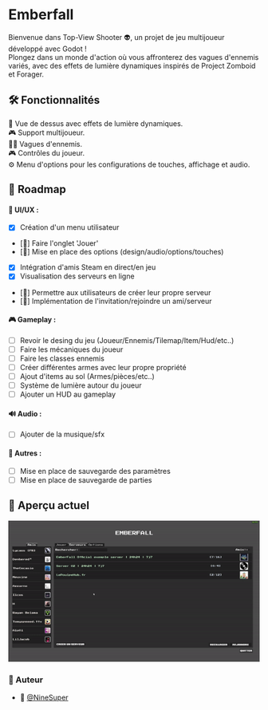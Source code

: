 # Emberfall

Bienvenue dans Top-View Shooter 👽, un projet de jeu multijoueur développé avec Godot ! </br> 
Plongez dans un monde d'action où vous affronterez des vagues d'ennemis variés, avec des effets de lumière dynamiques inspirés de Project Zomboid et Forager.

## 🛠️ Fonctionnalités

🌟 Vue de dessus avec effets de lumière dynamiques. </br>
🎮 Support multijoueur. </br>
🧟‍♂️ Vagues d'ennemis. </br>
🎮 Contrôles du joueur. </br>
⚙️ Menu d'options pour les configurations de touches, affichage et audio. </br>

## 📅 Roadmap

#### 🎨 UI/UX :
- [x] Création d'un menu utilisateur </br>
- [🚧] Faire l'onglet 'Jouer' </br>
- [🚧] Mise en place des options (design/audio/options/touches) </br>
- [x] Intégration d'amis Steam en direct/en jeu </br>
- [x] Visualisation des serveurs en ligne </br>
- [🚧] Permettre aux utilisateurs de créer leur propre serveur </br>
- [🚧] Implémentation de l'invitation/rejoindre un ami/serveur </br>
#### 🎮 Gameplay :
- [ ] Revoir le desing du jeu (Joueur/Ennemis/Tilemap/Item/Hud/etc..)  </br>
- [ ] Faire les mécaniques du joueur </br>
- [ ] Faire les classes ennemis </br>
- [ ] Créer différentes armes avec leur propre propriété </br>
- [ ] Ajout d'items au sol (Armes/pièces/etc..) </br>
- [ ] Système de lumière autour du joueur </br>
- [ ] Ajouter un HUD au gameplay </br>
#### 🔊 Audio :
- [ ] Ajouter de la musique/sfx </br>
#### 🔨 Autres :
- [ ] Mise en place de sauvegarde des paramètres </br>
- [ ] Mise en place de sauvegarde de parties </br>

## 👀 Aperçu actuel

![cube](./gif/Exemple.gif)

### 📝 Auteur
- 🎫 [@NineSuper](https://www.github.com/NineSuper)
